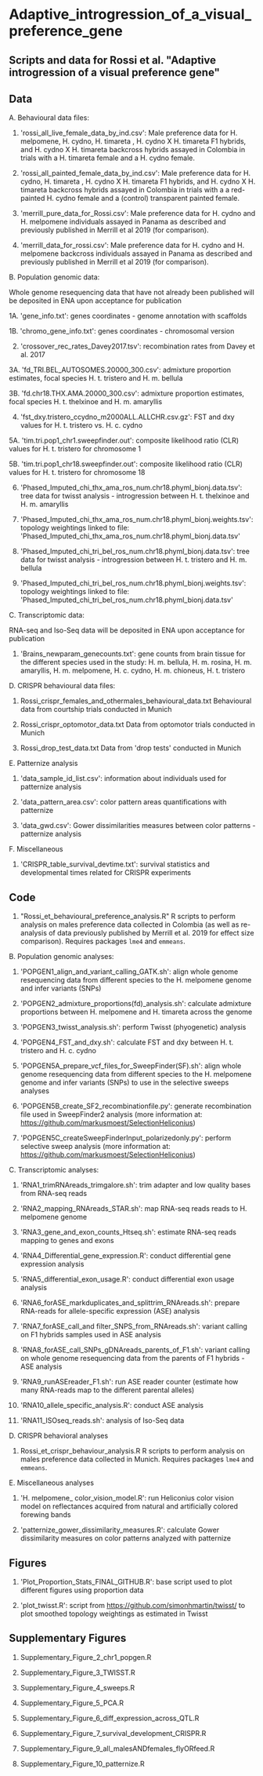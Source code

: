 # Adaptive_introgression_of_a_visual_preference_gene

Scripts and data for Rossi et al. "Adaptive introgression of a visual preference gene"
---

## Data

A. Behavioural data files:

1. 'rossi_all_live_female_data_by_ind.csv': Male preference data for  H. melpomene, H. cydno, H. timareta , H. cydno X H. timareta F1 hybrids, and H. cydno X H. timareta backcross hybrids assayed in Colombia in trials with a H. timareta female and a H. cydno female.

2. 'rossi_all_painted_female_data_by_ind.csv': Male preference data for  H. cydno, H. timareta , H. cydno X H. timareta F1 hybrids, and H. cydno X H. timareta backcross hybrids assayed in Colombia in trials with a a red-painted H. cydno female and a (control) transparent painted female.

3. 'merrill_pure_data_for_Rossi.csv':  Male preference data for  H. cydno and H. melpomene individuals assayed in Panama as described and previously published in Merrill et al 2019 (for comparison).

4. 'merrill_data_for_rossi.csv':  Male preference data for  H. cydno and H. melpomene backcross individuals assayed in Panama as described and previously published in Merrill et al 2019 (for comparison). 


B. Population genomic data:

Whole genome resequencing data that have not already been published will be deposited in ENA upon acceptance for publication

1A. 'gene_info.txt': genes coordinates - genome annotation with scaffolds

1B. 'chromo_gene_info.txt': genes coordinates - chromosomal version

2. 'crossover_rec_rates_Davey2017.tsv': recombination rates from Davey et al. 2017

3A. 'fd_TRI.BEL_AUTOSOMES.20000_300.csv': admixture proportion estimates, focal species H. t. tristero and H. m. bellula

3B. 'fd.chr18.THX.AMA.20000_300.csv': admixture proportion estimates, focal species H. t. thelxinoe and H. m. amaryllis

4. 'fst_dxy.tristero_ccydno_m2000ALL.ALLCHR.csv.gz': FST and dxy values for H. t. tristero vs. H. c. cydno

5A. 'tim.tri.pop1_chr1.sweepfinder.out': composite likelihood ratio (CLR) values for H. t. tristero for chromosome 1

5B. 'tim.tri.pop1_chr18.sweepfinder.out': composite likelihood ratio (CLR) values for H. t. tristero for chromosome 18

6. 'Phased_Imputed_chi_thx_ama_ros_num.chr18.phyml_bionj.data.tsv': tree data for twisst analysis - introgression between H. t. thelxinoe and H. m. amaryllis

7. 'Phased_Imputed_chi_thx_ama_ros_num.chr18.phyml_bionj.weights.tsv': topology weightings  linked to file:  'Phased_Imputed_chi_thx_ama_ros_num.chr18.phyml_bionj.data.tsv'

8. 'Phased_Imputed_chi_tri_bel_ros_num.chr18.phyml_bionj.data.tsv': tree data for twisst analysis - introgression between H. t. tristero and H. m. bellula

9. 'Phased_Imputed_chi_tri_bel_ros_num.chr18.phyml_bionj.weights.tsv': topology weightings  linked to file:  'Phased_Imputed_chi_tri_bel_ros_num.chr18.phyml_bionj.data.tsv'


C. Transcriptomic data:

RNA-seq and Iso-Seq data will be deposited in ENA upon acceptance for publication

1. 'Brains_newparam_genecounts.txt': gene counts from brain tissue for the different species used in the study: H. m. bellula, H. m. rosina, H. m. amaryllis, H. m. melpomene, H. c. cydno, H. m. chioneus, H. t. tristero


D. CRISPR behavioural data files:


1. Rossi_crispr_females_and_othermales_behavioural_data.txt Behavioural data from courtship trials conducted in Munich

2. Rossi_crispr_optomotor_data.txt Data from optomotor trials conducted in Munich

3. Rossi_drop_test_data.txt Data from 'drop tests' conducted in Munich


E. Patternize analysis

1. 'data_sample_id_list.csv': information about individuals used for patternize analysis

2. 'data_pattern_area.csv': color pattern areas quantifications with patternize

3. 'data_gwd.csv': Gower dissimilarities measures between color patterns - patternize analysis


F. Miscellaneous

1. 'CRISPR_table_survival_devtime.txt': survival statistics and developmental times related for CRISPR experiments




## Code

1. "Rossi_et_behavioural_preference_analysis.R" R scripts to perform analysis on males preference data collected in Colombia (as well as re-analysis of data previously published by Merrill et al. 2019 for effect size comparison). Requires  packages `lme4` and `emmeans`.


B. Population genomic analyses:

1. 'POPGEN1_align_and_variant_calling_GATK.sh': align whole genome resequencing data from different species to the H. melpomene genome and infer variants (SNPs)

2. 'POPGEN2_admixture_proportions(fd)_analysis.sh': calculate admixture proportions between H. melpomene and H. timareta across the genome

3. 'POPGEN3_twisst_analysis.sh': perform Twisst (phyogenetic) analysis 

4. 'POPGEN4_FST_and_dxy.sh': calculate FST and dxy between H. t. tristero and H. c. cydno

5. 'POPGEN5A_prepare_vcf_files_for_SweepFinder(SF).sh': align whole genome resequencing data from different species to the H. melpomene genome and infer variants (SNPs) to use in the selective sweeps analyses

6. 'POPGEN5B_create_SF2_recombinationfile.py': generate recombination file used in SweepFinder2 analysis (more information at: https://github.com/markusmoest/SelectionHeliconius)

7. 'POPGEN5C_createSweepFinderInput_polarizedonly.py': perform selective sweep analysis (more information at: https://github.com/markusmoest/SelectionHeliconius)


C. Transcriptomic analyses:

1. 'RNA1_trimRNAreads_trimgalore.sh': trim adapter and low quality bases from RNA-seq reads

2. 'RNA2_mapping_RNAreads_STAR.sh': map RNA-seq reads reads to H. melpomene genome

3. 'RNA3_gene_and_exon_counts_Htseq.sh': estimate RNA-seq reads mapping to genes and exons

4. 'RNA4_Differential_gene_expression.R': conduct differential gene expression analysis

5. 'RNA5_differential_exon_usage.R': conduct differential exon usage analysis

6. 'RNA6_forASE_markduplicates_and_splittrim_RNAreads.sh': prepare RNA-reads for allele-specific expression (ASE) analysis


7. 'RNA7_forASE_call_and filter_SNPS_from_RNAreads.sh': variant calling on F1 hybrids samples used in ASE analysis

8. 'RNA8_forASE_call_SNPs_gDNAreads_parents_of_F1.sh': variant calling on whole genome resequencing data from the parents of F1 hybrids - ASE analysis

9. 'RNA9_runASEreader_F1.sh': run ASE reader counter (estimate how many RNA-reads map to the different parental alleles)

10. 'RNA10_allele_specific_analysis.R': conduct ASE analysis

11. 'RNA11_ISOseq_reads.sh': analysis of Iso-Seq data

D. CRISPR behavioral analyses

1. Rossi_et_crispr_behaviour_analysis.R R scripts to perform analysis on males preference data collected in Munich. Requires  packages `lme4` and `emmeans`.

E. Miscellaneous analyses

1. 'H. melpomene_ color_vision_model.R': run Heliconius color vision model on reflectances acquired from natural and artificially colored forewing bands

2. 'patternize_gower_dissimilarity_measures.R': calculate Gower dissimilarity measures on color patterns analyzed with patternize

## Figures

1. 'Plot_Proportion_Stats_FINAL_GITHUB.R': base script used to plot different figures using proportion data

2. 'plot_twisst.R': script from https://github.com/simonhmartin/twisst/ to plot smoothed topology weightings as estimated in Twisst

## Supplementary Figures

1. Supplementary_Figure_2_chr1_popgen.R

2. Supplementary_Figure_3_TWISST.R

3. Supplementary_Figure_4_sweeps.R

4. Supplementary_Figure_5_PCA.R

5. Supplementary_Figure_6_diff_expression_across_QTL.R

6. Supplementary_Figure_7_survival_development_CRISPR.R

7. Supplementary_Figure_9_all_malesANDfemales_flyORfeed.R

8. Supplementary_Figure_10_patternize.R

